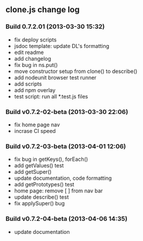 clone.js change log
-------------------

### Build 0.7.2.01 (2013-03-30 15:32)  

* fix deploy scripts
* jsdoc template: update DL's formatting
* edit readme
* add changelog
* fix bug in ns.put()
* move constructor setup from clone() to describe()
* add nodeunit browser test runner
* add scripts
* add npm overlay
* test script: run all *.test.js files

### Build v0.7.2-02-beta (2013-03-30 22:06)  

* fix home page nav
* incrase CI speed

### Build v0.7.2-03-beta (2013-04-01 12:06)  

* fix bug in getKeys(), forEach()
* add getValues() test
* add getSuper()
* update documentation, code formatting
* add getPrototypes() test
* home page: remove [ ] from nav bar
* update describe() test
* fix applySuper() bug

### Build v0.7.2-04-beta (2013-04-06 14:35)  

* update documentation
